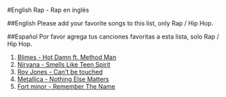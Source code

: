 #English Rap - Rap en inglés

##English
Please add your favorite songs to this list, only Rap / Hip Hop. 

##Español
Por favor agrega tus canciones favoritas a esta lista, solo Rap / Hip Hop.

1. [Blimes - Hot Damn ft. Method Man](https://www.youtube.com/watch?v=Zd8_JJPL2k0)
2. [Nirvana - Smells Like Teen Spirit](https://www.youtube.com/watch?v=hTWKbfoikeg)
3. [Roy Jones - Can't be touched](https://www.youtube.com/watch?v=GoCOg8ZzUfg)
4. [Metallica - Nothing Else Matters](https://www.youtube.com/watch?v=tAGnKpE4NCI)
5. [Fort minor - Remember The Name](https://www.youtube.com/watch?v=VDvr08sCPOc)
